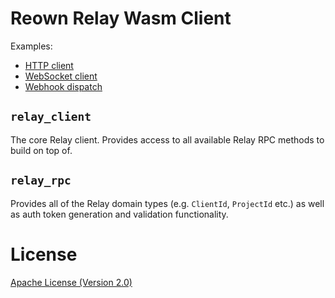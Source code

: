 # Reown Relay Wasm Client

Examples:
- [HTTP client](examples/http_client.rs)
- [WebSocket client](examples/websocket_client.rs)
- [Webhook dispatch](examples/webhook.rs)

## `relay_client`

The core Relay client. Provides access to all available Relay RPC methods to build on top of.

## `relay_rpc`

Provides all of the Relay domain types (e.g. `ClientId`, `ProjectId` etc.) as well as auth token generation and validation functionality.

# License

[Apache License (Version 2.0)](LICENSE)
